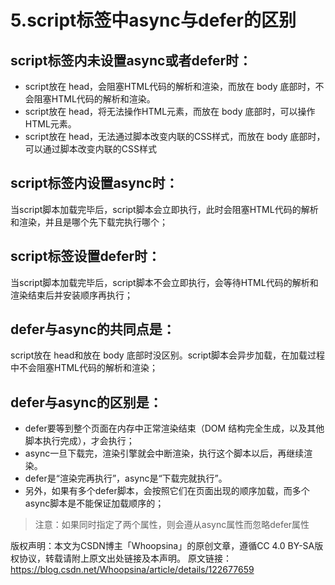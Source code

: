 # 5.script标签中async与defer的区别

## script标签内未设置async或者defer时：

* script放在 head，会阻塞HTML代码的解析和渲染，而放在 body 底部时，不会阻塞HTML代码的解析和渲染。
* script放在 head，将无法操作HTML元素，而放在 body 底部时，可以操作HTML元素。
* script放在 head，无法通过脚本改变内联的CSS样式，而放在 body 底部时，可以通过脚本改变内联的CSS样式

## script标签内设置async时：

当script脚本加载完毕后，script脚本会立即执行，此时会阻塞HTML代码的解析和渲染，并且是哪个先下载完执行哪个；

## script标签设置defer时：

当script脚本加载完毕后，script脚本不会立即执行，会等待HTML代码的解析和渲染结束后并安装顺序再执行；

## defer与async的共同点是：

script放在 head和放在 body 底部时没区别。script脚本会异步加载，在加载过程中不会阻塞HTML代码的解析和渲染；

## defer与async的区别是：

* defer要等到整个页面在内存中正常渲染结束（DOM 结构完全生成，以及其他脚本执行完成），才会执行；
* async一旦下载完，渲染引擎就会中断渲染，执行这个脚本以后，再继续渲染。
* defer是“渲染完再执行”，async是“下载完就执行”。
* 另外，如果有多个defer脚本，会按照它们在页面出现的顺序加载，而多个async脚本是不能保证加载顺序的；

> 注意：如果同时指定了两个属性，则会遵从async属性而忽略defer属性


版权声明：本文为CSDN博主「Whoopsina」的原创文章，遵循CC 4.0 BY-SA版权协议，转载请附上原文出处链接及本声明。
原文链接：https://blog.csdn.net/Whoopsina/article/details/122677659
